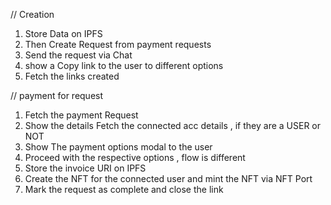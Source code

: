 // Creation

1. Store Data on IPFS
2. Then Create Request from payment requests
3. Send the request via Chat
4. show a Copy link to the user to different options
5. Fetch the links created

// payment for request

1. Fetch the payment Request
2. Show the details
   Fetch the connected acc details , if they are a USER or NOT
3. Show The payment options modal to the user
4. Proceed with the respective options , flow is different
5. Store the invoice URI on IPFS
6. Create the NFT for the connected user and mint the NFT via NFT Port
7. Mark the request as complete and close the link
